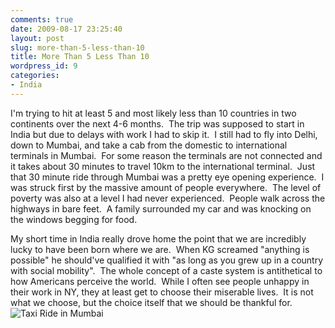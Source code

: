 ```yaml
---
comments: true
date: 2009-08-17 23:25:40
layout: post
slug: more-than-5-less-than-10
title: More Than 5 Less Than 10
wordpress_id: 9
categories:
- India
---
```


I'm trying to hit at least 5 and most likely less than 10 countries in two continents over the next 4-6 months.  The trip was supposed to start in India but due to delays with work I had to skip it.  I still had to fly into Delhi, down to Mumbai, and take a cab from the domestic to international terminals in Mumbai.  For some reason the terminals are not connected and it takes about 30 minutes to travel 10km to the international terminal.  Just that 30 minute ride through Mumbai was a pretty eye opening experience.  I was struck first by the massive amount of people everywhere.  The level of poverty was also at a level I had never experienced.  People walk across the highways in bare feet.  A family surrounded my car and was knocking on the windows begging for food.

My short time in India really drove home the point that we are incredibly lucky to have been born where we are.  When KG screamed "anything is possible" he should've qualified it with "as long as you grew up in a country with social mobility".  The whole concept of a caste system is antithetical to how Americans perceive the world.  While I often see people unhappy in their work in NY, they at least get to choose their miserable lives.  It is not what we choose, but the choice itself that we should be thankful for.![Taxi Ride in Mumbai](http://halfblackhalfamazing.files.wordpress.com/2009/08/img_0009.jpg)
